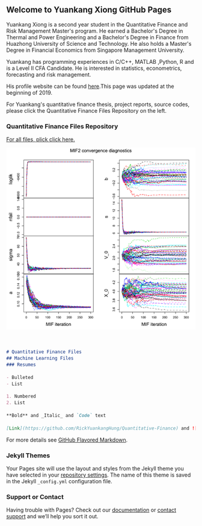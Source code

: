## Welcome to Yuankang Xiong GitHub Pages

Yuankang Xiong is a second year student in the Quantitative Finance and Risk Management Master's program. He earned a Bachelor's Degree in Thermal and Power Engineering and a Bachelor's Degree in Finance from Huazhong University of Science and Technology. He also holds a Master's Degree in Financial Economics from Singapore Management University.  

Yuankang has programming experiences in C/C++, MATLAB ,Python, R and is a Level II CFA Candidate. He is interested in statistics, econometrics, forecasting and risk management.

His profile website can be found [here](https://lsa.umich.edu/math/people/quant/2017/ricxiong.html).This page was updated at the beginning of 2019.

For Yuankang's quantitative finance thesis, project reports, source codes, please click the Quantitative Finance Files Repository on the left.  

### Quantitative Finance Files Repository

[For all files, plick click here.](https://github.com/RickYuankangHung/Quantitative-Finance)

![Image](POMPCSI300.png)


```markdown


# Quantitative Finance Files
## Machine Learning Files
### Resumes

- Bulleted
- List

1. Numbered
2. List

**Bold** and _Italic_ and `Code` text

[Link](https://github.com/RickYuankangHung/Quantitative-Finance) and ![Image](src)
```

For more details see [GitHub Flavored Markdown](https://guides.github.com/features/mastering-markdown/).

### Jekyll Themes

Your Pages site will use the layout and styles from the Jekyll theme you have selected in your [repository settings](https://github.com/RickYuankangHung/RickYuankangHung.github.io/settings). The name of this theme is saved in the Jekyll `_config.yml` configuration file.

### Support or Contact

Having trouble with Pages? Check out our [documentation](https://help.github.com/categories/github-pages-basics/) or [contact support](https://github.com/contact) and we’ll help you sort it out.
